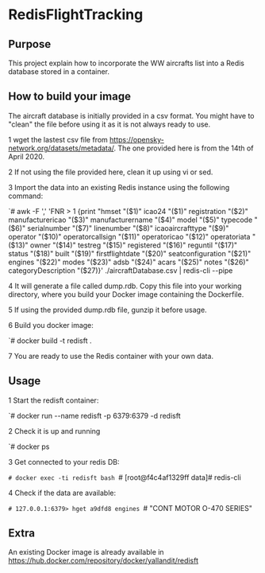 # RedisFlightTracking

## Purpose
This project explain how to incorporate the WW aircrafts list into a Redis database stored in a container.

## How to build your image
The aircraft database is initially provided in a csv format. You might have to "clean" the file before using it as it is not always ready to use.

1 wget the lastest csv file from https://opensky-network.org/datasets/metadata/. The one provided here is from the 14th of April 2020.

2 If not using the file provided here, clean it up using vi or sed.

3 Import the data into an existing Redis instance using the following command: 

`# awk -F ',' 'FNR > 1 {print "hmset "($1)" icao24 "($1)" registration "($2)" manufacturericao "($3)" manufacturername "($4)" model "($5)" typecode "($6)" serialnumber "($7)" linenumber "($8)" icaoaircrafttype "($9)" operator "($10)" operatorcallsign "($11)" operatoricao "($12)" operatoriata "($13)" owner "($14)" testreg "($15)" registered "($16)" reguntil "($17)" status "($18)" built "($19)" firstflightdate "($20)" seatconfiguration "($21)" engines "($22)" modes "($23)" adsb "($24)" acars "($25)" notes "($26)" categoryDescription "($27)}' ./aircraftDatabase.csv | redis-cli --pipe

4 It will generate a file called dump.rdb. Copy this file into your working directory, where you build your Docker image containing the Dockerfile.

5 If using the provided dump.rdb file, gunzip it before usage.

6 Build you docker image:

`# docker build -t redisft .

7 You are ready to use the Redis container with your own data.

## Usage
1 Start the redisft container:

`# docker run --name redisft  -p 6379:6379 -d redisft

2 Check it is up and running

`# docker ps

3 Get connected to your redis DB:

`# docker exec -ti redisft bash
`# [root@f4c4af1329ff data]# redis-cli

4 Check if the data are available:

`# 127.0.0.1:6379> hget a9dfd8 engines
`# "CONT MOTOR O-470 SERIES"

## Extra
An existing Docker image is already available in https://hub.docker.com/repository/docker/yallandit/redisft

